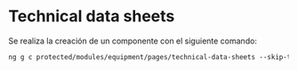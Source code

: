 # Technical data sheets

Se realiza la creación de un componente con el siguiente comando:

```txt
ng g c protected/modules/equipment/pages/technical-data-sheets --skip-tests
```

